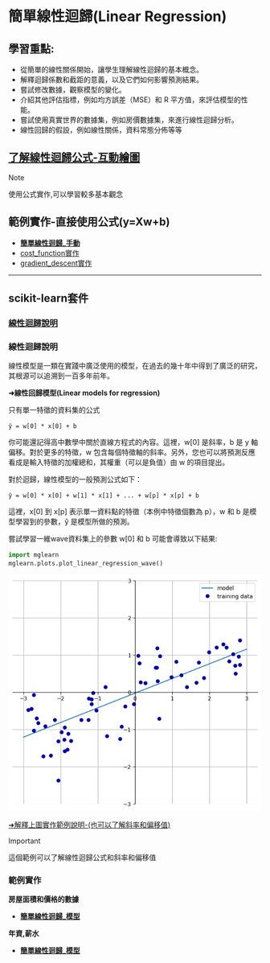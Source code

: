 # 簡單線性迴歸(Linear Regression)

## 學習重點:
- 從簡單的線性關係開始，讓學生理解線性迴歸的基本概念。
- 解釋迴歸係數和截距的意義，以及它們如何影響預測結果。
- 嘗試修改數據，觀察模型的變化。
- 介紹其他評估指標，例如均方誤差（MSE）和 R 平方值，來評估模型的性能。
- 嘗試使用真實世界的數據集，例如房價數據集，來進行線性迴歸分析。
- 線性回歸的假設，例如線性關係，資料常態分佈等等

## [了解線性迴歸公式-互動繪圖](./線性迴歸公式繪圖.ipynb)

> [!NOTE]
> 使用公式實作,可以學習較多基本觀念

## 範例實作-直接使用公式(y=Xw+b)
- [**簡單線性迴歸_手動**](./簡單線性迴歸_手動.md)
- [cost_function實作](./cost_function.ipynb)  
- [gradient_descent實作](./gradient_descent.ipynb)

---

## scikit-learn套件

### [線性迴歸說明](./mglearn說明.ipynb)
### 線性迴歸說明
線性模型是一類在實踐中廣泛使用的模型，在過去的幾十年中得到了廣泛的研究，其根源可以追溯到一百多年前年。

**➜線性回歸模型(Linear models for regression)**

只有單一特徵的資料集的公式

```
ŷ = w[0] * x[0] + b
```

你可能還記得高中數學中關於直線方程式的內容。這裡，w[0] 是斜率，b 是 y 軸偏移。對於更多的特徵，w 包含每個特徵軸的斜率。另外，您也可以將預測反應看成是輸入特徵的加權總和，其權重（可以是負值）由 w 的項目提出。

對於迴歸，線性模型的一般預測公式如下：

```
ŷ = w[0] * x[0] + w[1] * x[1] + ... + w[p] * x[p] + b
```

這裡，x[0] 到 x[p] 表示單一資料點的特徵（本例中特徵個數為 p），w 和 b 是模型學習到的參數，ŷ 是模型所做的預測。

嘗試學習一維wave資料集上的參數 w[0] 和 b 可能會導致以下結果:

```python
import mglearn
mglearn.plots.plot_linear_regression_wave()
```

![](./images/pic8.png)


[➜解釋上圖實作範例說明-(也可以了解斜率和偏移值)](./simple_linear_regression.ipynb)

> [!IMPORTANT]
> 這個範例可以了解線性迴歸公式和斜率和偏移值









### 範例實作
**房屋面積和價格的數據**

- [**簡單線性迴歸_模型**](./sklearn實作1.ipynb)

**年資,薪水**

- [**簡單線性迴歸_模型**](./sklearn實作2.ipynb)
